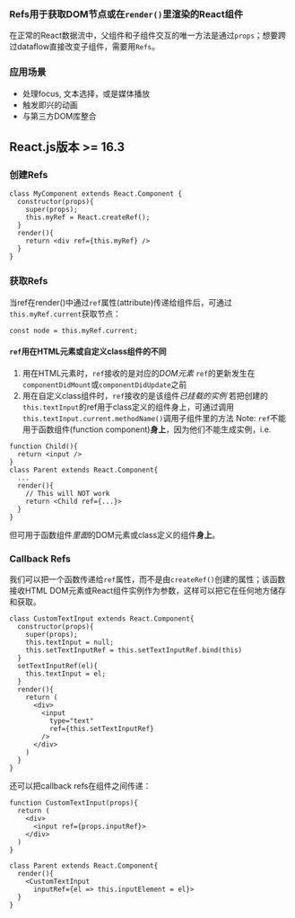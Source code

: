 ### Refs用于获取DOM节点或在`render()`里渲染的React组件

在正常的React数据流中，父组件和子组件交互的唯一方法是通过`props`；想要跨过dataflow直接改变子组件，需要用`Refs`。

### 应用场景
+ 处理focus, 文本选择，或是媒体播放
+ 触发即兴的动画
+ 与第三方DOM库整合

## React.js版本 >= 16.3

### 创建Refs
```
class MyComponent extends React.Component {
  constructor(props){
    super(props);
    this.myRef = React.createRef();
  }
  render(){
    return <div ref={this.myRef} />
  }
}
```

### 获取Refs
当ref在render()中通过`ref`属性(attribute)传递给组件后，可通过`this.myRef.current`获取节点：
```
const node = this.myRef.current;
```

#### `ref`用在HTML元素或自定义class组件的不同
1. 用在HTML元素时，`ref`接收的是对应的*DOM元素*
`ref`的更新发生在`componentDidMount`或`componentDidUpdate`之前
2. 用在自定义class组件时，`ref`接收的是该组件*已挂载的实例*
若把创建的`this.textInput`的ref用于class定义的组件身上，可通过调用`this.textInput.current.methodName()`调用子组件里的方法
Note: `ref`不能用于函数组件(function component)**身上**，因为他们不能生成实例，i.e. 
```
function Child(){
  return <input />
}
class Parent extends React.Component{
  ...
  render(){
    // This will NOT work
    return <Child ref={...}>
  }
}
```
但可用于函数组件*里面*的DOM元素或class定义的组件**身上**。

### Callback Refs
我们可以把一个函数传递给`ref`属性，而不是由`createRef()`创建的属性；该函数接收HTML DOM元素或React组件实例作为参数，这样可以把它在任何地方储存和获取。
```
class CustomTextInput extends React.Component{
  constructor(props){
    super(props);
    this.textInput = null;
    this.setTextInputRef = this.setTextInputRef.bind(this)
  }
  setTextInputRef(el){
    this.textInput = el;
  }
  render(){
    return (
      <div>
        <input 
          type="text"
          ref={this.setTextInputRef}
        />
      </div>
    )
  }
}
```
还可以把callback refs在组件之间传递：
```
function CustomTextInput(props){
  return (
    <div>
      <input ref={props.inputRef}>
    </div>
  )
}

class Parent extends React.Component{
  render(){
    <CustomTextInput
      inputRef={el => this.inputElement = el}>
  }
}
```